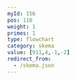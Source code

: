 ```yaml
---
myId: 156
pos: 118
weight: 1
primes: 1
type: flowchart
category: skema
value: [911,4,-1,-2]
redirect_from:
  - /skema.json
---
```

